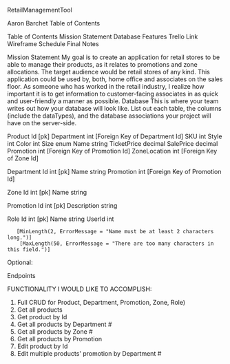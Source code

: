 
RetailManagementTool


Aaron Barchet
Table of Contents

Table of Contents
Mission Statement
Database
Features
Trello Link
Wireframe
Schedule
Final Notes



Mission Statement
My goal is to create an application for retail stores to be able to manage their products, as it relates to promotions and zone allocations. The target audience would be retail stores of any kind. This application could be used by, both, home office and associates on the sales floor. As someone who has worked in the retail industry, I realize how important it is to get information to customer-facing associates in as quick and user-friendly a manner as possible.
Database
This is where your team writes out how your database will look like. List out each table, the columns (include the dataTypes), and the database associations your project will have on the server-side.

Product
Id [pk]
Department int [Foreign Key of Department Id]
SKU int
Style int
Color int
Size enum
Name string
TicketPrice decimal
SalePrice decimal
Promotion int [Foreign Key of Promotion Id]
ZoneLocation int [Foreign Key of Zone Id]


Department
Id int [pk]
Name string
Promotion int [Foreign Key of Promotion Id]

Zone
Id int [pk]
Name string

Promotion
Id int [pk]
Description string

Role
Id int [pk]
Name string
UserId int

       [MinLength(2, ErrorMessage = "Name must be at least 2 characters long.")]
        [MaxLength(50, ErrorMessage = "There are too many characters in this field.")]



Optional:


Endpoints

FUNCTIONALITY I WOULD LIKE TO ACCOMPLISH:

1.	Full CRUD for Product, Department, Promotion, Zone, Role)
2.	Get all products 
3.	Get product by Id
4.	Get all products by Department #
5.	Get all products by Zone #
6.	Get all products by Promotion
7.	Edit product by Id
8.	Edit multiple products' promotion by Department #
